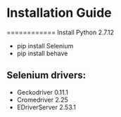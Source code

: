 # Installation Guide
============
Install Python 2.7.12
* pip install Selenium
* pip install behave

Selenium drivers:
------------
* Geckodriver 0.11.1
* Cromedriver 2.25
* EDriverServer 2.53.1
